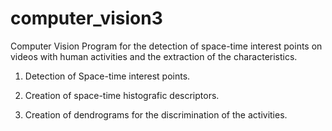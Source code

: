# computer_vision3

Computer Vision Program for the detection of space-time interest points on videos with human activities and the extraction of the characteristics.

1) Detection of Space-time interest points.

2) Creation of space-time histografic descriptors.

3) Creation of dendrograms for the discrimination of the activities.
